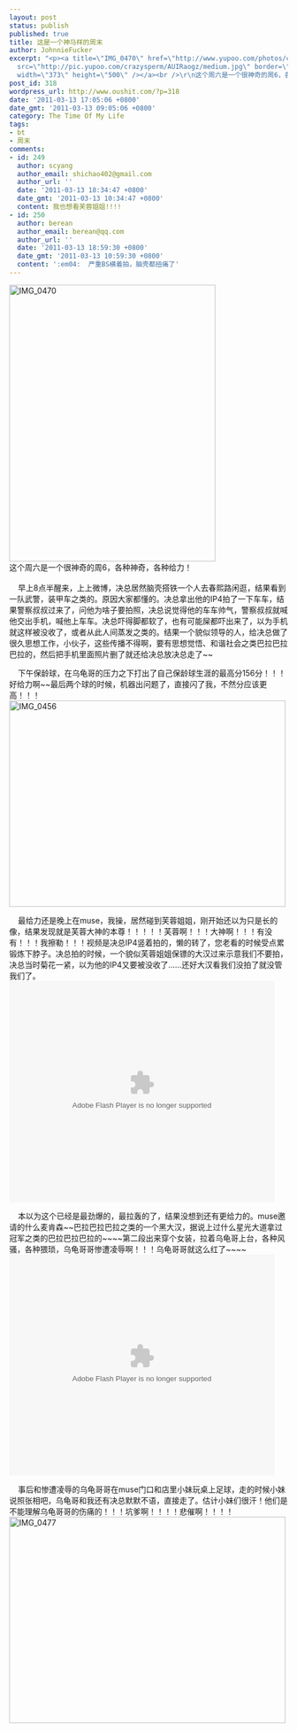 ```yaml
---
layout: post
status: publish
published: true
title: 这是一个神马样的周末
author: JohnnieFucker
excerpt: "<p><a title=\"IMG_0470\" href=\"http://www.yupoo.com/photos/crazysperm/80168927/\"><img
  src=\"http://pic.yupoo.com/crazysperm/AUIRaogz/medium.jpg\" border=\"0\" alt=\"IMG_0470\"
  width=\"373\" height=\"500\" /></a><br />\r\n这个周六是一个很神奇的周6，各种神奇，各种给力！<br />\r\n"
post_id: 318
wordpress_url: http://www.oushit.com/?p=318
date: '2011-03-13 17:05:06 +0800'
date_gmt: '2011-03-13 09:05:06 +0800'
category: The Time Of My Life
tags:
- bt
- 周末
comments:
- id: 249
  author: scyang
  author_email: shichao402@gmail.com
  author_url: ''
  date: '2011-03-13 18:34:47 +0800'
  date_gmt: '2011-03-13 10:34:47 +0800'
  content: 我也想看芙蓉姐姐!!!!
- id: 250
  author: berean
  author_email: berean@qq.com
  author_url: ''
  date: '2011-03-13 18:59:30 +0800'
  date_gmt: '2011-03-13 10:59:30 +0800'
  content: ':em04:  严重BS横着拍，脑壳都扭痛了'
---
```

<p><a title="IMG_0470" href="http://www.yupoo.com/photos/crazysperm/80168927/"><img src="http://pic.yupoo.com/crazysperm/AUIRaogz/medium.jpg" border="0" alt="IMG_0470" width="373" height="500" /></a><br />
这个周六是一个很神奇的周6，各种神奇，各种给力！<br />
<!--break--><a id="more-318"></a><br />
    早上8点半醒来，上上微博，决总居然脑壳搭铁一个人去春熙路闲逛，结果看到一队武警，装甲车之类的。原因大家都懂的。决总拿出他的IP4拍了一下车车，结果警察叔叔过来了，问他为啥子要拍照，决总说觉得他的车车帅气，警察叔叔就喊他交出手机，喊他上车车。决总吓得脚都软了，也有可能屎都吓出来了，以为手机就这样被没收了，或者从此人间蒸发之类的。结果一个貌似领导的人，给决总做了很久思想工作，小伙子，这些传播不得啊，要有思想觉悟、和谐社会之类巴拉巴拉巴拉的，然后把手机里面照片删了就还给决总放决总走了~~</p>
<p>    下午保龄球，在乌龟哥的压力之下打出了自己保龄球生涯的最高分156分！！！好给力啊~~最后两个球的时候，机器出问题了，直接闪了我，不然分应该更高！！！<br />
<a title="IMG_0456" href="http://www.yupoo.com/photos/crazysperm/80168934/"><img src="http://pic.yupoo.com/crazysperm/AUIRURpG/medium.jpg" border="0" alt="IMG_0456" width="500" height="373" /></a></p>
<p>    最给力还是晚上在muse，我操，居然碰到芙蓉姐姐，刚开始还以为只是长的像，结果发现就是芙蓉大神的本尊！！！！！芙蓉啊！！！大神啊！！！有没有！！！我擦勒！！！视频是决总IP4竖着拍的，懒的转了，您老看的时候受点累锻炼下脖子。决总拍的时候，一个貌似芙蓉姐姐保镖的大汉过来示意我们不要拍，决总当时菊花一紧，以为他的IP4又要被没收了……还好大汉看我们没拍了就没管我们了。<br />
<embed type="application/x-shockwave-flash" width="480" height="400" src="http://player.youku.com/player.php/sid/XMjUwNTAwMjg0/v.swf" quality="high" allowscriptaccess="sameDomain" align="middle"></embed></p>
<p>    本以为这个已经是最劲爆的，最拉轰的了，结果没想到还有更给力的。muse邀请的什么麦肯森~~巴拉巴拉巴拉之类的一个黑大汉，据说上过什么星光大道拿过冠军之类的巴拉巴拉巴拉的~~~~第二段出来穿个女装，拉着乌龟哥上台，各种风骚，各种猥琐，乌龟哥哥惨遭凌辱啊！！！乌龟哥哥就这么红了~~~~<br />
<embed type="application/x-shockwave-flash" width="480" height="400" src="http://player.youku.com/player.php/sid/XMjUwNDkxOTQ0/v.swf" quality="high" allowscriptaccess="sameDomain" align="middle"></embed></p>
<p>    事后和惨遭凌辱的乌龟哥哥在muse门口和店里小妹玩桌上足球，走的时候小妹说照张相吧，乌龟哥和我还有决总默默不语，直接走了。估计小妹们很汗！他们是不能理解乌龟哥哥的伤痛的！！！坑爹啊！！！！悲催啊！！！！<br />
<a title="IMG_0477" href="http://www.yupoo.com/photos/crazysperm/80168926/"><img src="http://pic.yupoo.com/crazysperm/AUIQQWmt/medium.jpg" border="0" alt="IMG_0477" width="500" height="373" /></a></p>
